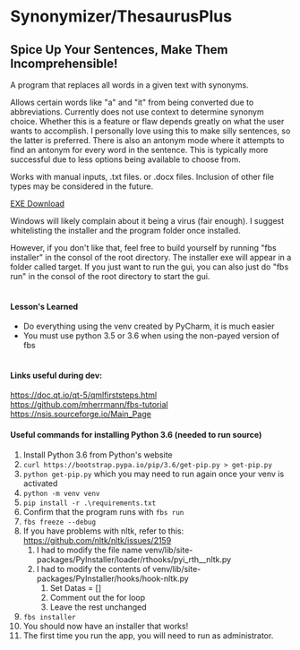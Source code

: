 Synonymizer/ThesaurusPlus
====================

Spice Up Your Sentences, Make Them Incomprehensible!
---------------------

A program that replaces all words in a given text with synonyms.

Allows certain words like "a" and "it" from being converted due to abbreviations.
Currently does not use context to determine synonym choice.
Whether this is a feature or flaw depends greatly on what the user wants to accomplish.
I personally love using this to make silly sentences, so the latter is preferred.
There is also an antonym mode where it attempts to find an antonym for every word in the sentence.
This is typically more successful due to less options being available to choose from.

Works with manual inputs, .txt files. or .docx files. Inclusion of other file types may be considered in the future.

[EXE Download](https://sourceforge.net/projects/synonymizer/files/ThesaurusPlusSetup.exe/download)

Windows will likely complain about it being a virus (fair enough).
I suggest whitelisting the installer and the program folder once installed.

However, if you don't like that, feel free to build yourself by running "fbs installer" in the consol of the root directory.
The installer exe will appear in a folder called target.
If you just want to run the gui, you can also just do "fbs run" in the consol of the root directory to start the gui.
<br/><br/>

#### Lesson's Learned
- Do everything using the venv created by PyCharm, it is much easier
- You must use python 3.5 or 3.6 when using the non-payed version of fbs
<br/><br/>

#### Links useful during dev:
https://doc.qt.io/qt-5/qmlfirststeps.html <br/>
https://github.com/mherrmann/fbs-tutorial <br/>
https://nsis.sourceforge.io/Main_Page <br/>


#### Useful commands for installing Python 3.6 (needed to run source)
1. Install Python 3.6 from Python's website
2. `curl https://bootstrap.pypa.io/pip/3.6/get-pip.py > get-pip.py`
3. `python get-pip.py` which you may need to run again once your venv is activated
4. `python -m venv venv`
5. `pip install -r .\requirements.txt`
6. Confirm that the program runs with `fbs run`
7. `fbs freeze --debug`
8. If you have problems with nltk, refer to this: https://github.com/nltk/nltk/issues/2159
   1. I had to modify the file name venv/lib/site-packages/PyInstaller/loader/rthooks/pyi_rth__nltk.py
   2. I had to modify the contents of venv/lib/site-packages/PyInstaller/hooks/hook-nltk.py
      1. Set Datas = []
      2. Comment out the for loop
      3. Leave the rest unchanged
9. `fbs installer`
10. You should now have an installer that works!
11. The first time you run the app, you will need to run as administrator.